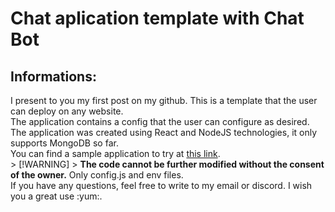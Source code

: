 <h1>Chat aplication template with Chat Bot</h1>

<h2>Informations:</h2>
I present to you my first post on my github. This is a template that the user can deploy on any website.<br>
The application contains a config that the user can configure as desired. The application was created using React and NodeJS technologies, it only supports MongoDB so far.<br>
You can find a sample application to try at <a href="#chat-aplication-tempalte-with-chat-bot">this link</a>.<br>
> [!WARNING]
> <strong>The code cannot be further modified without the consent of the owner.</strong> Only config.js and env files.<br>
If you have any questions, feel free to write to my email or discord. I wish you a great use :yum:.<br>